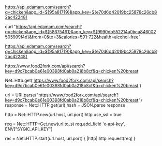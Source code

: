 https://api.edamam.com/search?q=chicken&app_id=${95a81719}&app_key=${e70d6d42019bc25878c26db82ac42248}

curl "https://api.edamam.com/search?q=chicken&app_id=${58675491}&app_key=${9990db552214a0bca846002505909f4d}&from=0&to=3&calories=591-722&health=alcohol-free"



https://api.edamam.com/search?q=chicken&app_id=${95a81719}&app_key=${e70d6d42019bc25878c26db82ac42248}


https://www.food2fork.com/api/search?key=d9c7bcab0e61e00398fd0ab0a218b8cf&q=chicken%20breast

Net::Http.get('https://www.food2fork.com/api/search?key=d9c7bcab0e61e00398fd0ab0a218b8cf&q=chicken%20breast')




url = URI.parse("https://www.food2fork.com/api/search?key=d9c7bcab0e61e00398fd0ab0a218b8cf&q=chicken%20breast")
response = Net::HTTP.get(url)
hash = JSON.parse response


http = Net::HTTP.new(url.host, url.port)
http.use_ssl = true

req = Net::HTTP::Get.new(url.to_s)
req.add_field 'x-api-key', ENV["SYGIC_API_KEY"]

res = Net::HTTP.start(url.host, url.port) {
   |http|
   http.request(req)
}
